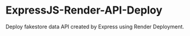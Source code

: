 # ExpressJS-Render-API-Deploy
Deploy fakestore data API created by Express using Render Deployment.
